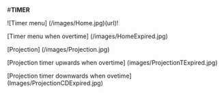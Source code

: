 #**TIMER**

![Timer menu] (/images/Home.jpg)(url)!

[Timer menu when overtime] (/images/HomeExpired.jpg)

[Projection] (/images/Projection.jpg)

[Projection timer upwards when overtime] (images/ProjectionTExpired.jpg)

[Projection timer downwards when ovetime] (Images/ProjectionCDExpired.jpg)